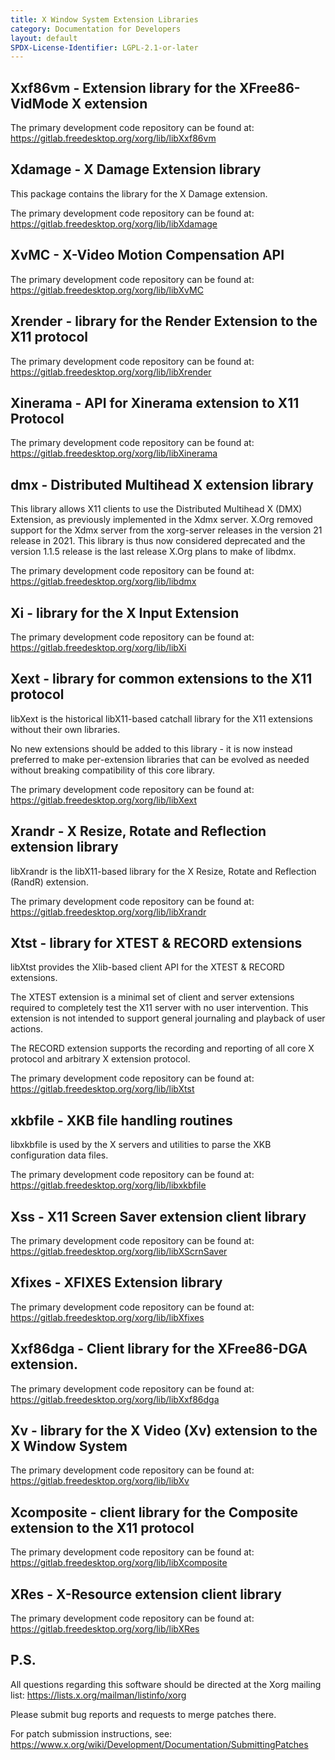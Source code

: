 ```yaml
---
title: X Window System Extension Libraries
category: Documentation for Developers
layout: default
SPDX-License-Identifier: LGPL-2.1-or-later
---
```


<!-- ./extensions/xf86vm -->

## Xxf86vm - Extension library for the XFree86-VidMode X extension

The primary development code repository can be found at: https://gitlab.freedesktop.org/xorg/lib/libXxf86vm


<!-- ./extensions/xdamage -->

## Xdamage - X Damage Extension library

This package contains the library for the X Damage extension.

The primary development code repository can be found at: https://gitlab.freedesktop.org/xorg/lib/libXdamage


<!-- ./extensions/xvmc -->

## XvMC - X-Video Motion Compensation API

The primary development code repository can be found at: https://gitlab.freedesktop.org/xorg/lib/libXvMC


<!-- ./extensions/xrender -->

## Xrender - library for the Render Extension to the X11 protocol

The primary development code repository can be found at: https://gitlab.freedesktop.org/xorg/lib/libXrender


<!-- ./extensions/xinerama -->

## Xinerama - API for Xinerama extension to X11 Protocol

The primary development code repository can be found at: https://gitlab.freedesktop.org/xorg/lib/libXinerama


<!-- ./extensions/dmx -->

## dmx - Distributed Multihead X extension library

This library allows X11 clients to use the Distributed Multihead X (DMX)
Extension, as previously implemented in the Xdmx server.  X.Org removed
support for the Xdmx server from the xorg-server releases in the version 21
release in 2021.   This library is thus now considered deprecated and the
version 1.1.5 release is the last release X.Org plans to make of libdmx.

The primary development code repository can be found at: https://gitlab.freedesktop.org/xorg/lib/libdmx


<!-- ./extensions/xi -->

## Xi - library for the X Input Extension

The primary development code repository can be found at: https://gitlab.freedesktop.org/xorg/lib/libXi


<!-- ./extensions/xext -->

## Xext - library for common extensions to the X11 protocol

libXext is the historical libX11-based catchall library for the X11
extensions without their own libraries.

No new extensions should be added to this library - it is now instead
preferred to make per-extension libraries that can be evolved as needed
without breaking compatibility of this core library.

The primary development code repository can be found at: https://gitlab.freedesktop.org/xorg/lib/libXext


<!-- ./extensions/xrandr -->

## Xrandr - X Resize, Rotate and Reflection extension library

libXrandr is the libX11-based library for the X Resize, Rotate and
Reflection (RandR) extension.

The primary development code repository can be found at: https://gitlab.freedesktop.org/xorg/lib/libXrandr


<!-- ./extensions/xtst -->

## Xtst - library for XTEST & RECORD extensions

libXtst provides the Xlib-based client API for the XTEST & RECORD extensions.

The XTEST extension is a minimal set of client and server extensions
required to completely test the X11 server with no user intervention.
This extension is not intended to support general journaling and
playback of user actions.

The RECORD extension supports the recording and reporting of all
core X protocol and arbitrary X extension protocol.

The primary development code repository can be found at: https://gitlab.freedesktop.org/xorg/lib/libXtst


<!-- ./extensions/xkbfile -->

## xkbfile - XKB file handling routines

libxkbfile is used by the X servers and utilities to parse the XKB
configuration data files.

The primary development code repository can be found at: https://gitlab.freedesktop.org/xorg/lib/libxkbfile


<!-- ./extensions/xss -->

## Xss - X11 Screen Saver extension client library

The primary development code repository can be found at: https://gitlab.freedesktop.org/xorg/lib/libXScrnSaver


<!-- ./extensions/xfixes -->

## Xfixes - XFIXES Extension library

The primary development code repository can be found at: https://gitlab.freedesktop.org/xorg/lib/libXfixes


<!-- ./extensions/xf86dga -->

## Xxf86dga - Client library for the XFree86-DGA extension.

The primary development code repository can be found at: 
https://gitlab.freedesktop.org/xorg/lib/libXxf86dga


<!-- ./extensions/xv -->

## Xv - library for the X Video (Xv) extension to the X Window System

The primary development code repository can be found at: 
https://gitlab.freedesktop.org/xorg/lib/libXv


<!-- ./extensions/xcomposite -->

## Xcomposite - client library for the Composite extension to the X11 protocol

The primary development code repository can be found at: 
https://gitlab.freedesktop.org/xorg/lib/libXcomposite


<!-- ./extensions/xres -->

## XRes - X-Resource extension client library

The primary development code repository can be found at: 
https://gitlab.freedesktop.org/xorg/lib/libXRes

## P.S.

All questions regarding this software should be directed at the
Xorg mailing list: https://lists.x.org/mailman/listinfo/xorg

Please submit bug reports and requests to merge patches there.

For patch submission instructions, see: 
https://www.x.org/wiki/Development/Documentation/SubmittingPatches